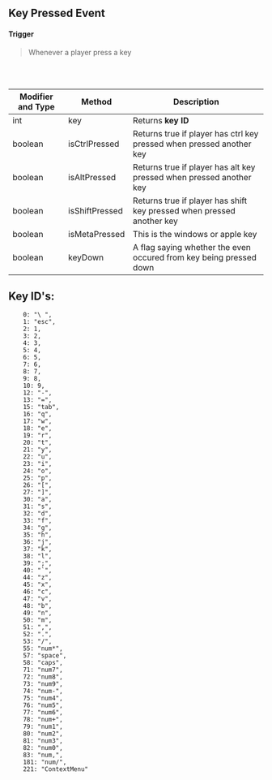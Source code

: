 ## Key Pressed Event


#### Trigger
> Whenever a player press a key
<br>
<br>



Modifier and Type | Method | Description
------- | ------------- | -------------------------------------------------------------
int | key | Returns **key ID**
boolean | isCtrlPressed | Returns true if player has ctrl key pressed when pressed another key
boolean | isAltPressed | Returns true if player has alt key pressed when pressed another key
boolean | isShiftPressed | Returns true if player has shift key pressed when pressed another key
boolean | isMetaPressed | This is the windows or apple key
boolean | keyDown | A flag saying whether the even occured from key being pressed down





## Key ID's:
        0: "\ ",
        1: "esc",
        2: 1,
        3: 2,
        4: 3,
        5: 4,
        6: 5,
        7: 6,
        8: 7,
        9: 8,
        10: 9,
        12: "-",
        13: "=",
        15: "tab",
        16: "q",
        17: "w",
        18: "e",
        19: "r",
        20: "t",
        21: "y",
        22: "u",
        23: "i",
        24: "o",
        25: "p",
        26: "[",
        27: "]",
        30: "a",
        31: "s",
        32: "d",
        33: "f",
        34: "g",
        35: "h",
        36: "j",
        37: "k",
        38: "l",
        39: ";",
        40: "`",
        44: "z",
        45: "x",
        46: "c",
        47: "v",
        48: "b",
        49: "n",
        50: "m",
        51: ",",
        52: ".",
        53: "/",
        55: "num*",
        57: "space",
        58: "caps",
        71: "num7",
        72: "num8",
        73: "num9",
        74: "num-",
        75: "num4",
        76: "num5",
        77: "num6",
        78: "num+",
        79: "num1",
        80: "num2",
        81: "num3",
        82: "num0",
        83: "num,",
        181: "num/",
        221: "ContextMenu"
